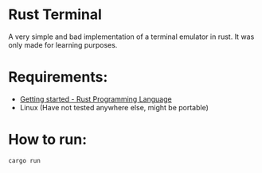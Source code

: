 # Rust Terminal
A very simple and bad implementation of a terminal emulator in rust. It was only made for learning purposes.

# Requirements:
- [Getting started - Rust Programming Language](https://www.rust-lang.org/learn/get-started)
- Linux (Have not tested anywhere else, might be portable)

# How to run:
```cargo run```